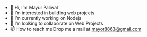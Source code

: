 - 👋 Hi, I’m Mayur Paliwal
- 👀 I’m interested in building web projects
- 🌱 I’m currently working on Nodejs
- 💞️ I’m looking to collaborate on Web Projects
- 📫 How to reach me
    Drop me a mail at mayor8863@gmail.com


